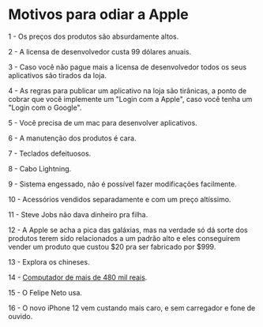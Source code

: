 # Motivos para odiar a Apple

1 - Os preços dos produtos são absurdamente altos.

2 - A licensa de desenvolvedor custa 99 dólares anuais.

3 - Caso você não pague mais a licensa de desenvolvedor todos os seus aplicativos são tirados da loja.

4 - As regras para publicar um aplicativo na loja são tirânicas, a ponto de cobrar que você implemente um "Login com a Apple", caso você tenha um "Login com o Google".

5 - Você precisa de um mac para desenvolver aplicativos.

6 - A manutenção dos produtos é cara.

7 - Teclados defeituosos.

8 - Cabo Lightning.

9 - Sistema engessado, não é possível fazer modificações facilmente.

10 - Acessórios vendidos separadamente e com um preço altíssimo.

11 - Steve Jobs não dava dinheiro pra filha.

12 - A Apple se acha a pica das galáxias, mas na verdade só dá sorte dos produtos terem sido relacionados a um padrão alto e eles conseguirem vender um produto que custou $20 pra ser fabricado por $999.

13 - Explora os chineses.

14 - [Computador de mais de 480 mil reais](https://www.techtudo.com.br/noticias/2020/02/apple-comeca-a-vender-mac-pro-no-brasil-preco-pode-chegar-a-r-438-mil.ghtml).

15 - O Felipe Neto usa.

16 - O novo iPhone 12 vem custando mais caro, e sem carregador e fone de ouvido.
